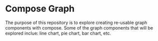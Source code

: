 # Compose Graph

The purpose of this repository is to explore creating re-usable graph components with compose. Some of the graph components that will be explored inclue: line chart, pie chart, bar chart, etc.
